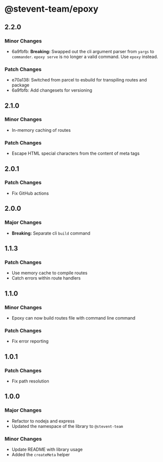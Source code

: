 # @stevent-team/epoxy

## 2.2.0

### Minor Changes

- 6a9fbfb: **Breaking:** Swapped out the cli argument parser from `yargs` to `commander`. `epoxy serve` is no longer a valid command. Use `epoxy` instead.

### Patch Changes

- e70a138: Switched from parcel to esbuild for transpiling routes and package
- 6a9fbfb: Add changesets for versioning

## 2.1.0

### Minor Changes

- In-memory caching of routes

### Patch Changes

- Escape HTML special characters from the content of meta tags

## 2.0.1

### Patch Changes

- Fix GitHub actions

## 2.0.0

### Major Changes

- **Breaking:** Separate cli `build` command

## 1.1.3

### Patch Changes

- Use memory cache to compile routes
- Catch errors within route handlers

## 1.1.0

### Minor Changes

- Epoxy can now build routes file with command line command

### Patch Changes

- Fix error reporting

## 1.0.1

### Patch Changes

- Fix path resolution

## 1.0.0

### Major Changes

- Refactor to nodejs and express
- Updated the namespace of the library to `@stevent-team`

### Minor Changes

- Update README with library usage
- Added the `createMeta` helper
